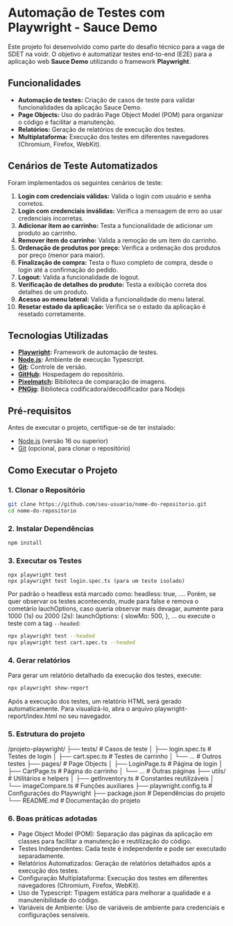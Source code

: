 # Automação de Testes com Playwright - Sauce Demo

Este projeto foi desenvolvido como parte do desafio técnico para a vaga de SDET na voidr. O objetivo é automatizar testes end-to-end (E2E) para a aplicação web **Sauce Demo** utilizando o framework **Playwright**.

## Funcionalidades

- **Automação de testes:** Criação de casos de teste para validar funcionalidades da aplicação Sauce Demo.
- **Page Objects:** Uso do padrão Page Object Model (POM) para organizar o código e facilitar a manutenção.
- **Relatórios:** Geração de relatórios de execução dos testes.
- **Multiplataforma:** Execução dos testes em diferentes navegadores (Chromium, Firefox, WebKit).

## Cenários de Teste Automatizados

Foram implementados os seguintes cenários de teste:

1. **Login com credenciais válidas:** Valida o login com usuário e senha corretos.
2. **Login com credenciais inválidas:** Verifica a mensagem de erro ao usar credenciais incorretas.
3. **Adicionar item ao carrinho:** Testa a funcionalidade de adicionar um produto ao carrinho.
4. **Remover item do carrinho:** Valida a remoção de um item do carrinho.
5. **Ordenação de produtos por preço:** Verifica a ordenação dos produtos por preço (menor para maior).
6. **Finalização de compra:** Testa o fluxo completo de compra, desde o login até a confirmação do pedido.
7. **Logout:** Valida a funcionalidade de logout.
8. **Verificação de detalhes do produto:** Testa a exibição correta dos detalhes de um produto.
9. **Acesso ao menu lateral:** Valida a funcionalidade do menu lateral.
10. **Resetar estado da aplicação:** Verifica se o estado da aplicação é resetado corretamente.

## Tecnologias Utilizadas

- **[Playwright](https://playwright.dev/):** Framework de automação de testes.
- **[Node.js](https://nodejs.org/):** Ambiente de execução Typescript.
- **[Git](https://git-scm.com/):** Controle de versão.
- **[GitHub](https://github.com/):** Hospedagem do repositório.
- **[Pixelmatch]([https://github.com/](https://www.npmjs.com/package/pixelmatch/v/1.1.0/)):** Biblioteca de comparação de imagens.
- **[PNGjg]([https://www.npmjs.com/package/pngjs/]):** Biblioteca codificadora/decodificador para Nodejs

## Pré-requisitos

Antes de executar o projeto, certifique-se de ter instalado:

- [Node.js](https://nodejs.org/) (versão 16 ou superior)
- [Git](https://git-scm.com/) (opcional, para clonar o repositório)

## Como Executar o Projeto

### 1. Clonar o Repositório

```bash
git clone https://github.com/seu-usuario/nome-do-repositorio.git
cd nome-do-repositorio
```

### 2. Instalar Dependências

```bash
npm install
```

### 3. Executar os Testes
```
npx playwright test
npx playwright test login.spec.ts (para um teste isolado)
```
Por padrão o headless está marcado como:
  headless: true, ....
Porém, se quer observar os testes acontecendo, mude para false e remova o cometário lauchOptions, caso queria observar mais devagar, aumente para 1000 (1s) ou 2000 (2s):
  launchOptions: {
    slowMo: 500,
  }, ...
ou execute o teste com a tag `--headed`:
```bash
npx playwright test --headed
npx playwright test cart.spec.ts --headed
```

### 4. Gerar relatórios
Para gerar um relatório detalhado da execução dos testes, execute:
```bash
npx playwright show-report
```
Após a execução dos testes, um relatório HTML será gerado automaticamente. Para visualizá-lo, abra o arquivo playwright-report/index.html no seu navegador.

### 5. Estrutura do projeto
/projeto-playwright/
├── tests/               # Casos de teste
│   ├── login.spec.ts    # Testes de login
│   ├── cart.spec.ts     # Testes de carrinho
│   └── ...              # Outros testes
├── pages/               # Page Objects
│   ├── LoginPage.ts     # Página de login
│   ├── CartPage.ts      # Página do carrinho
│   └── ...              # Outras páginas
├── utils/               # Utilitários e helpers
│   ├── getInventory.ts  # Constantes reutilizáveis
│   └── imageCompare.ts  # Funções auxiliares
├── playwright.config.ts # Configurações do Playwright
├── package.json         # Dependências do projeto
└── README.md            # Documentação do projeto

### 6. Boas práticas adotadas
- Page Object Model (POM): Separação das páginas da aplicação em classes para facilitar a manutenção e reutilização do código.
- Testes Independentes: Cada teste é independente e pode ser executado separadamente.
- Relatórios Automatizados: Geração de relatórios detalhados após a execução dos testes.
- Configuração Multiplataforma: Execução dos testes em diferentes navegadores (Chromium, Firefox, WebKit).
- Uso de Typescript: Tipagem estática para melhorar a qualidade e a manutenibilidade do código.
- Variáveis de Ambiente: Uso de variáveis de ambiente para credenciais e configurações sensíveis.
